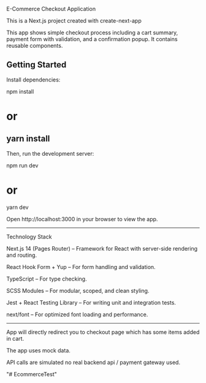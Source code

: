 E-Commerce Checkout Application

This is a Next.js project created with create-next-app

This app shows simple checkout process including a cart summary, payment form with validation, and a confirmation popup. It contains reusable components. 

Getting Started
----------------------------------------------------------------------------------------------------------------------------
Install dependencies:

npm install
# or
yarn install
----------------------------------------------------------------------------------------------------------------------------
Then, run the development server:

npm run dev
# or
yarn dev

Open http://localhost:3000 in your browser to view the app.

----------------------------------------------------------------------------------------------------------------------------------

Technology Stack

Next.js 14 (Pages Router) – Framework for React with server-side rendering and routing.

React Hook Form + Yup – For form handling and validation.

TypeScript – For type checking.

SCSS Modules – For modular, scoped, and clean styling.

Jest + React Testing Library – For writing unit and integration tests.

next/font – For optimized font loading and performance.

--------------------------------------------------------------------------------------------------------------------------------
App will directly redirect you to checkout page which has some items added in cart.

The app uses mock data.

API calls are simulated no real backend api / payment gateway used.


"# EcommerceTest" 
